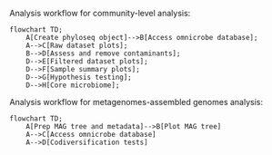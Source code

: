 Analysis workflow for community-level analysis:
```mermaid
flowchart TD;
    A[Create phyloseq object]-->B[Access omnicrobe database];
    A-->C[Raw dataset plots];
    B-->D[Assess and remove contaminants];
    D-->E[Filtered dataset plots];
    D-->F[Sample summary plots];
    D-->G[Hypothesis testing];
    D-->H[Core microbiome];
```

Analysis workflow for metagenomes-assembled genomes analysis:
```mermaid
flowchart TD;
    A[Prep MAG tree and metadata]-->B[Plot MAG tree]
    A-->C[Access omnicrobe database]
    A-->D[Codiversification tests]
```
